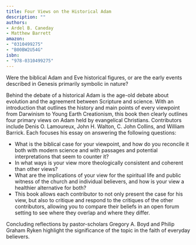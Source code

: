 ```yaml
---
title: Four Views on the Historical Adam 
description: ""
authors:
- Ardel B. Caneday
- Matthew Barrett
amazon:
- "0310499275"
- "B00BW2U54G"
isbn:
- "978-0310499275"
---
```

Were the biblical Adam and Eve historical figures, or are the early events described in Genesis primarily symbolic in nature?

Behind the debate of a historical Adam is the age-old debate about evolution and the agreement between Scripture and science. With an introduction that outlines the history and main points of every viewpoint from Darwinism to Young Earth Creationism, this book then clearly outlines four primary views on Adam held by evangelical Christians.
Contributors include Denis O. Lamoureux, John H. Walton, C. John Collins, and William Barrick. Each focuses his essay on answering the following questions:
- What is the biblical case for your viewpoint, and how do you reconcile it both with modern science and with passages and potential interpretations that seem to counter it?
- In what ways is your view more theologically consistent and coherent than other views?
- What are the implications of your view for the spiritual life and public witness of the church and individual believers, and how is your view a healthier alternative for both?
- This book allows each contributor to not only present the case for his view, but also to critique and respond to the critiques of the other contributors, allowing you to compare their beliefs in an open forum setting to see where they overlap and where they differ.

Concluding reflections by pastor-scholars Gregory A. Boyd and Philip Graham Ryken highlight the significance of the topic in the faith of everyday believers.
